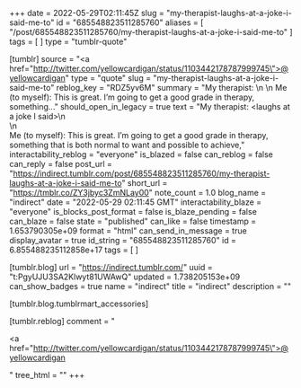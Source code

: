 +++
date = 2022-05-29T02:11:45Z
slug = "my-therapist-laughs-at-a-joke-i-said-me-to"
id = "685548823511285760"
aliases = [ "/post/685548823511285760/my-therapist-laughs-at-a-joke-i-said-me-to" ]
tags = [ ]
type = "tumblr-quote"

[tumblr]
source = "<a href=\"http://twitter.com/yellowcardigan/status/1103442178787999745\">@yellowcardigan</a>"
type = "quote"
slug = "my-therapist-laughs-at-a-joke-i-said-me-to"
reblog_key = "RDZ5yv6M"
summary = "My therapist: <laughs at a joke I said>\n \n Me (to myself): This is great. I’m going to get a good grade in therapy, something..."
should_open_in_legacy = true
text = "My therapist: &lt;laughs at a joke I said&gt;\n<br/>\n<br/>Me (to myself): This is great. I’m going to get a good grade in therapy, something that is both normal to want and possible to achieve,"
interactability_reblog = "everyone"
is_blazed = false
can_reblog = false
can_reply = false
post_url = "https://indirect.tumblr.com/post/685548823511285760/my-therapist-laughs-at-a-joke-i-said-me-to"
short_url = "https://tmblr.co/ZY3jbyc3ZmNLay00"
note_count = 1.0
blog_name = "indirect"
date = "2022-05-29 02:11:45 GMT"
interactability_blaze = "everyone"
is_blocks_post_format = false
is_blaze_pending = false
can_blaze = false
state = "published"
can_like = false
timestamp = 1.653790305e+09
format = "html"
can_send_in_message = true
display_avatar = true
id_string = "685548823511285760"
id = 6.855488235112858e+17
tags = [ ]

[tumblr.blog]
url = "https://indirect.tumblr.com/"
uuid = "t:PgyUJU3SA2Klwyt81UWAwQ"
updated = 1.738205153e+09
can_show_badges = true
name = "indirect"
title = "indirect"
description = ""

[tumblr.blog.tumblrmart_accessories]

[tumblr.reblog]
comment = "<p><a href=\"http://twitter.com/yellowcardigan/status/1103442178787999745\">@yellowcardigan</a></p>"
tree_html = ""
+++
